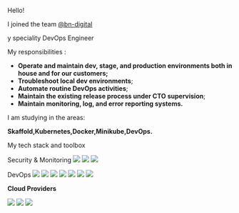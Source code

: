 Hello!

I joined the team [@bn-digital](https://github.com/bn-digital)

y speciality DevOps Engineer

My responsibilities :

* __Operate and maintain dev, stage, and production environments both in house and for our customers;__
* __Troubleshoot local dev environments__;
* __Automate routine DevOps activities__;
* __Maintain the existing release process under CTO supervision__;
* __Maintain monitoring, log, and error reporting systems.__

I am studying in the areas: 

__Skaffold,Kubernetes,Docker,Minikube,DevOps.__

My tech stack and toolbox

Security & Monitoring 
<img src="https://camo.githubusercontent.com/73da961df6793c9a7b551af6405551e44e5c176bf55893ed917aebed2e2b8c3e/68747470733a2f2f696d672e736869656c64732e696f2f62616467652f53656e7472792d4572726f725f547261636b65722d696e666f726d6174696f6e616c3f7374796c653d666c61742d737175617265266c6f676f3d73656e747279266c6f676f436f6c6f723d776869746526636f6c6f723d326262633861"> <img src="https://camo.githubusercontent.com/7de29a56bc6ecf8be4c7a671e953f54a1e09ad49775e92ff22e598601f7fdab1/68747470733a2f2f696d672e736869656c64732e696f2f62616467652f536f6e6172517562652d5175616c6974795f547261636b65722d696e666f726d6174696f6e616c3f7374796c653d666c61742d737175617265266c6f676f3d736f6e617271756265266c6f676f436f6c6f723d776869746526636f6c6f723d326262633861"> <img src="https://camo.githubusercontent.com/0cb57c79eff587133462859518537dd488d7b2373803a9bde86e06dd5214d888/68747470733a2f2f696d672e736869656c64732e696f2f62616467652f5661756c742d536563726574735f53746f726167652d696e666f726d6174696f6e616c3f7374796c653d666c61742d737175617265266c6f676f3d7661756c74266c6f676f436f6c6f723d776869746526636f6c6f723d326262633861">

DevOps
<img src="https://camo.githubusercontent.com/c39efdf14937817b8c0a415cf5be2b728f5aad872aea831636949172654a1699/68747470733a2f2f696d672e736869656c64732e696f2f62616467652f4769746875622d5265706f7369746f72792d696e666f726d6174696f6e616c3f7374796c653d666c61742d737175617265266c6f676f3d676974687562266c6f676f436f6c6f723d776869746526636f6c6f723d326262633861"> <img src="https://camo.githubusercontent.com/cc46af9d1cbe53046b52327b783943ad1e02d986c364f20c2652b35edbc9cd77/68747470733a2f2f696d672e736869656c64732e696f2f62616467652f4769746875625f416374696f6e732d434925374343442d696e666f726d6174696f6e616c3f7374796c653d666c61742d737175617265266c6f676f3d676974687562616374696f6e73266c6f676f436f6c6f723d776869746526636f6c6f723d326262633861"> <img src="https://camo.githubusercontent.com/e879b4e563059414e27529828a78e43428e5212ec09e9715e4ffb750f60e730e/68747470733a2f2f696d672e736869656c64732e696f2f62616467652f4769746c61622d5265706f7369746f72792d696e666f726d6174696f6e616c3f7374796c653d666c61742d737175617265266c6f676f436f6c6f723d776869746526636f6c6f723d326262633861"> <img src="https://camo.githubusercontent.com/7aede870a12af537dc2b0c236f46cb55c6e0f88d1ebbf2128254620044c3b838/68747470733a2f2f696d672e736869656c64732e696f2f62616467652f4769746c61625f43492d434925374343442d696e666f726d6174696f6e616c3f7374796c653d666c61742d737175617265266c6f676f436f6c6f723d776869746526636f6c6f723d326262633861"> <img src="https://camo.githubusercontent.com/ef65778489e4aa682a24a4f6e376c5db08f9fc8124b62462db9200658a72b575/68747470733a2f2f696d672e736869656c64732e696f2f62616467652f5465727261666f726d2d496161432d696e666f726d6174696f6e616c3f7374796c653d666c61742d737175617265266c6f676f3d7465727261666f726d266c6f676f436f6c6f723d776869746526636f6c6f723d326262633861"> <img src="https://camo.githubusercontent.com/9238d0e1582b9c4089e13d9371aa62c43578689a5ae2673c2e00cc803396e914/68747470733a2f2f696d672e736869656c64732e696f2f62616467652f446f636b65722d436f6e7461696e657269736174696f6e2d696e666f726d6174696f6e616c3f7374796c653d666c61742d737175617265266c6f676f3d646f636b6572266c6f676f436f6c6f723d776869746526636f6c6f723d326262633861"> <img src="https://camo.githubusercontent.com/e369036e8ec708942ff68826e40eba1bac64048eb2c4685de26ee14df888d345/68747470733a2f2f696d672e736869656c64732e696f2f62616467652f4b756265726e657465732d4f726368657374726174696f6e2d696e666f726d6174696f6e616c3f7374796c653d666c61742d737175617265266c6f676f3d6b756265726e65746573266c6f676f436f6c6f723d776869746526636f6c6f723d326262633861">


 __Cloud Providers__

<img src="https://camo.githubusercontent.com/b24b59b70b4a11adcf4a6358c9779c72ca7da6c2ccba1703673ed92e2524549d/68747470733a2f2f696d672e736869656c64732e696f2f62616467652f4469676974616c5f4f6365616e2d436c6f75642d696e666f726d6174696f6e616c3f7374796c653d666c61742d737175617265266c6f676f3d6469676974616c6f6365616e266c6f676f436f6c6f723d776869746526636f6c6f723d326262633861"> <img src="https://camo.githubusercontent.com/69b27b9d485e9c98854a2daf14b2238701bb5e9bdf9578f76bcf702b23c44d1d/68747470733a2f2f696d672e736869656c64732e696f2f62616467652f4157532d436c6f75642d696e666f726d6174696f6e616c3f7374796c653d666c61742d737175617265266c6f676f3d616d617a6f6e617773266c6f676f436f6c6f723d776869746526636f6c6f723d326262633861"> <img src="https://camo.githubusercontent.com/896d7f8ae5e02ed810b25178a81fc129d088c320f4f4f6a0680999d6759f2bdc/68747470733a2f2f696d672e736869656c64732e696f2f62616467652f417a7572652d436c6f75642d696e666f726d6174696f6e616c3f7374796c653d666c61742d737175617265266c6f676f3d6d6963726f736f6674617a757265266c6f676f436f6c6f723d776869746526636f6c6f723d326262633861">
